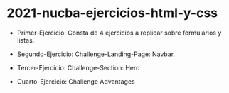 # 2021-nucba-ejercicios-html-y-css

- Primer-Ejercicio:
Consta de 4 ejercicios a replicar sobre formularios y listas.

- Segundo-Ejercicio:
Challenge-Landing-Page: Navbar.

- Tercer-Ejercicio:
Challenge-Section: Hero

- Cuarto-Ejercicio:
Challenge Advantages
